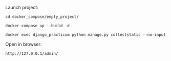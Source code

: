 Launch project:
```
cd docker_compose/empty_project/
```

```
docker-compose up --build -d
```

```
docker exec django_practicum python manage.py collectstatic --no-input
```

Open in browser:
```
http://127.0.0.1/admin/
```